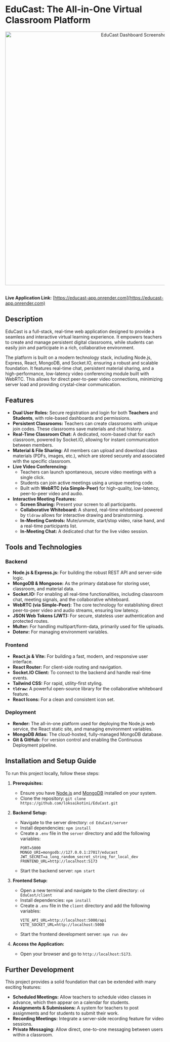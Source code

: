 # EduCast: The All-in-One Virtual Classroom Platform

<div align="center">
  <!-- You can replace this with a real screenshot of your app's dashboard -->
  <img src="path/to/your/screenshot.png" alt="EduCast Dashboard Screenshot" width="800"/>
</div>

<br/>

**Live Application Link:** [https://educast-app.onrender.com](https://educast-app.onrender.com)

## Description

EduCast is a full-stack, real-time web application designed to provide a seamless and interactive virtual learning experience. It empowers teachers to create and manage persistent digital classrooms, while students can easily join and participate in a rich, collaborative environment.

The platform is built on a modern technology stack, including Node.js, Express, React, MongoDB, and Socket.IO, ensuring a robust and scalable foundation. It features real-time chat, persistent material sharing, and a high-performance, low-latency video conferencing module built with WebRTC. This allows for direct peer-to-peer video connections, minimizing server load and providing crystal-clear communication.

## Features

- **Dual User Roles:** Secure registration and login for both **Teachers** and **Students**, with role-based dashboards and permissions.
- **Persistent Classrooms:** Teachers can create classrooms with unique join codes. These classrooms save materials and chat history.
- **Real-Time Classroom Chat:** A dedicated, room-based chat for each classroom, powered by Socket.IO, allowing for instant communication between members.
- **Material & File Sharing:** All members can upload and download class materials (PDFs, images, etc.), which are stored securely and associated with the specific classroom.
- **Live Video Conferencing:**
  - Teachers can launch spontaneous, secure video meetings with a single click.
  - Students can join active meetings using a unique meeting code.
  - Built with **WebRTC (via Simple-Peer)** for high-quality, low-latency, peer-to-peer video and audio.
- **Interactive Meeting Features:**
  - **Screen Sharing:** Present your screen to all participants.
  - **Collaborative Whiteboard:** A shared, real-time whiteboard powered by `tldraw` allows for interactive drawing and brainstorming.
  - **In-Meeting Controls:** Mute/unmute, start/stop video, raise hand, and a real-time participants list.
  - **In-Meeting Chat:** A dedicated chat for the live video session.

## Tools and Technologies

### Backend
- **Node.js & Express.js:** For building the robust REST API and server-side logic.
- **MongoDB & Mongoose:** As the primary database for storing user, classroom, and material data.
- **Socket.IO:** For enabling all real-time functionalities, including classroom chat, meeting signals, and the collaborative whiteboard.
- **WebRTC (via Simple-Peer):** The core technology for establishing direct peer-to-peer video and audio streams, ensuring low latency.
- **JSON Web Tokens (JWT):** For secure, stateless user authentication and protected routes.
- **Multer:** For handling multipart/form-data, primarily used for file uploads.
- **Dotenv:** For managing environment variables.

### Frontend
- **React.js & Vite:** For building a fast, modern, and responsive user interface.
- **React Router:** For client-side routing and navigation.
- **Socket.IO Client:** To connect to the backend and handle real-time events.
- **Tailwind CSS:** For rapid, utility-first styling.
- **`tldraw`:** A powerful open-source library for the collaborative whiteboard feature.
- **React Icons:** For a clean and consistent icon set.

### Deployment
- **Render:** The all-in-one platform used for deploying the Node.js web service, the React static site, and managing environment variables.
- **MongoDB Atlas:** The cloud-hosted, fully-managed MongoDB database.
- **Git & GitHub:** For version control and enabling the Continuous Deployment pipeline.

## Installation and Setup Guide

To run this project locally, follow these steps:

1.  **Prerequisites:**
    - Ensure you have [Node.js](https://nodejs.org/) and [MongoDB](https://www.mongodb.com/try/download/community) installed on your system.
    - Clone the repository: `git clone https://github.com/loksaikotini/EduCast.git`

2.  **Backend Setup:**
    - Navigate to the server directory: `cd EduCast/server`
    - Install dependencies: `npm install`
    - Create a `.env` file in the `server` directory and add the following variables:
      ```env
      PORT=5000
      MONGO_URI=mongodb://127.0.0.1:27017/educast
      JWT_SECRET=a_long_random_secret_string_for_local_dev
      FRONTEND_URL=http://localhost:5173
      ```
    - Start the backend server: `npm start`

3.  **Frontend Setup:**
    - Open a new terminal and navigate to the client directory: `cd EduCast/client`
    - Install dependencies: `npm install`
    - Create a `.env` file in the `client` directory and add the following variables:
      ```env
      VITE_API_URL=http://localhost:5000/api
      VITE_SOCKET_URL=http://localhost:5000
      ```
    - Start the frontend development server: `npm run dev`

4.  **Access the Application:**
    - Open your browser and go to `http://localhost:5173`.

## Further Development

This project provides a solid foundation that can be extended with many exciting features:
- **Scheduled Meetings:** Allow teachers to schedule video classes in advance, which then appear on a calendar for students.
- **Assignments & Submissions:** A system for teachers to post assignments and for students to submit their work.
- **Recording Meetings:** Integrate a server-side recording feature for video sessions.
- **Private Messaging:** Allow direct, one-to-one messaging between users within a classroom.

